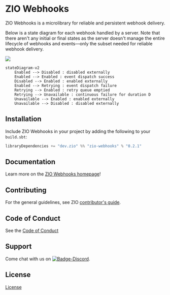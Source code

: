 [//]: # (This file was autogenerated using `zio-sbt-website` plugin via `sbt generateReadme` command.)
[//]: # (So please do not edit it manually. Instead, change "docs/index.md" file or sbt setting keys)
[//]: # (e.g. "readmeDocumentation" and "readmeSupport".)

# ZIO Webhooks

ZIO Webhooks is a microlibrary for reliable and persistent webhook delivery.

Below is a state diagram for each webhook handled by a server. Note that there
aren't any initial or final states as the server doesn't manage the entire
lifecycle of webhooks and events—only the subset needed for reliable webhook
delivery.

[![](https://mermaid.ink/img/eyJjb2RlIjoic3RhdGVEaWFncmFtLXYyXG4gICAgRW5hYmxlZCAtLT4gRGlzYWJsZWQgOiBkaXNhYmxlZCBleHRlcm5hbGx5XG4gICAgRW5hYmxlZCAtLT4gRW5hYmxlZCA6IGV2ZW50IGRpc3BhdGNoIHN1Y2Nlc3NcbiAgICBEaXNhYmxlZCAtLT4gRW5hYmxlZCA6IGVuYWJsZWQgZXh0ZXJuYWxseVxuICAgIEVuYWJsZWQgLS0-IFJldHJ5aW5nIDogZXZlbnQgZGlzcGF0Y2ggZmFpbHVyZVxuICAgIFJldHJ5aW5nIC0tPiBFbmFibGVkIDogcmV0cnkgcXVldWUgZW1wdGllZFxuICAgIFJldHJ5aW5nIC0tPiBVbmF2YWlsYWJsZSA6IGNvbnRpbnVvdXMgZmFpbHVyZSBmb3IgZHVyYXRpb24gRFxuICAgIFVuYXZhaWxhYmxlIC0tPiBFbmFibGVkIDogZW5hYmxlZCBleHRlcm5hbGx5XG4gICAgVW5hdmFpbGFibGUgLS0-IERpc2FibGVkIDogZGlzYWJsZWQgZXh0ZXJuYWxseSIsIm1lcm1haWQiOnt9LCJ1cGRhdGVFZGl0b3IiOmZhbHNlfQ)](https://mermaid-js.github.io/mermaid-live-editor/#/edit/eyJjb2RlIjoic3RhdGVEaWFncmFtLXYyXG4gICAgRW5hYmxlZCAtLT4gRGlzYWJsZWQgOiBkaXNhYmxlZCBleHRlcm5hbGx5XG4gICAgRW5hYmxlZCAtLT4gRW5hYmxlZCA6IGV2ZW50IGRpc3BhdGNoIHN1Y2Nlc3NcbiAgICBEaXNhYmxlZCAtLT4gRW5hYmxlZCA6IGVuYWJsZWQgZXh0ZXJuYWxseVxuICAgIEVuYWJsZWQgLS0-IFJldHJ5aW5nIDogZXZlbnQgZGlzcGF0Y2ggZmFpbHVyZVxuICAgIFJldHJ5aW5nIC0tPiBFbmFibGVkIDogcmV0cnkgcXVldWUgZW1wdGllZFxuICAgIFJldHJ5aW5nIC0tPiBVbmF2YWlsYWJsZSA6IGNvbnRpbnVvdXMgZmFpbHVyZSBmb3IgZHVyYXRpb24gRFxuICAgIFVuYXZhaWxhYmxlIC0tPiBFbmFibGVkIDogZW5hYmxlZCBleHRlcm5hbGx5XG4gICAgVW5hdmFpbGFibGUgLS0-IERpc2FibGVkIDogZGlzYWJsZWQgZXh0ZXJuYWxseSIsIm1lcm1haWQiOnt9LCJ1cGRhdGVFZGl0b3IiOmZhbHNlfQ)
```mermaid
stateDiagram-v2
    Enabled --> Disabled : disabled externally
    Enabled --> Enabled : event dispatch success
    Disabled --> Enabled : enabled externally
    Enabled --> Retrying : event dispatch failure
    Retrying --> Enabled : retry queue emptied
    Retrying --> Unavailable : continuous failure for duration D
    Unavailable --> Enabled : enabled externally
    Unavailable --> Disabled : disabled externally
```
 
## Installation

Include ZIO Webhooks in your project by adding the following to your `build.sbt`:

```scala
libraryDependencies += "dev.zio" %% "zio-webhooks" % "0.2.1"
```

## Documentation

Learn more on the [ZIO Webhooks homepage](https://zio.dev/zio-webhooks/)!

## Contributing

For the general guidelines, see ZIO [contributor's guide](https://zio.dev/about/contributing).

## Code of Conduct

See the [Code of Conduct](https://zio.dev/about/code-of-conduct)

## Support

Come chat with us on [![Badge-Discord]][Link-Discord].

[Badge-Discord]: https://img.shields.io/discord/629491597070827530?logo=discord "chat on discord"
[Link-Discord]: https://discord.gg/2ccFBr4 "Discord"

## License

[License](LICENSE)
